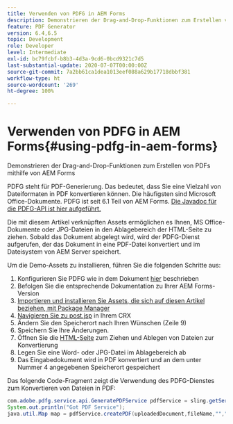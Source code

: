 ```yaml
---
title: Verwenden von PDFG in AEM Forms
description: Demonstrieren der Drag-and-Drop-Funktionen zum Erstellen von PDFs mithilfe von AEM Forms
feature: PDF Generator
version: 6.4,6.5
topic: Development
role: Developer
level: Intermediate
exl-id: bc79fcbf-b8b3-4d3a-9cd6-0bcd9321c7d5
last-substantial-update: 2020-07-07T00:00:00Z
source-git-commit: 7a2bb61ca1dea1013eef088a629b17718dbbf381
workflow-type: ht
source-wordcount: '269'
ht-degree: 100%

---
```


# Verwenden von PDFG in AEM Forms{#using-pdfg-in-aem-forms}

Demonstrieren der Drag-and-Drop-Funktionen zum Erstellen von PDFs mithilfe von AEM Forms

PDFG steht für PDF-Generierung. Das bedeutet, dass Sie eine Vielzahl von Dateiformaten in PDF konvertieren können. Die häufigsten sind Microsoft Office-Dokumente. PDFG ist seit 6.1 Teil von AEM Forms.
[Die Javadoc für die PDFG-API ist hier aufgeführt.](https://www.adobe.io/experience-manager/reference-materials/6-5/forms/javadocs/index.html?com/adobe/fd/output/api/OutputService.html)

Die mit diesem Artikel verknüpften Assets ermöglichen es Ihnen, MS Office-Dokumente oder JPG-Dateien in den Ablagebereich der HTML-Seite zu ziehen. Sobald das Dokument abgelegt wird, wird der PDFG-Dienst aufgerufen, der das Dokument in eine PDF-Datei konvertiert und im Dateisystem von AEM Server speichert.

Um die Demo-Assets zu installieren, führen Sie die folgenden Schritte aus:

1. Konfigurieren Sie PDFG wie in dem Dokument [hier](https://helpx.adobe.com/de/experience-manager/6-4/forms/using/install-configure-pdf-generator.html) beschrieben
1. Befolgen Sie die entsprechende Dokumentation zu Ihrer AEM Forms-Version
1. [Importieren und installieren Sie Assets, die sich auf diesen Artikel beziehen, mit Package Manager](assets/createpdfgdemov2.zip)
1. [Navigieren Sie zu post.jsp](http://localhost:4502/apps/AemFormsSamples/components/createPDF/POST.jsp) in Ihrem CRX
1. Ändern Sie den Speicherort nach Ihren Wünschen (Zeile 9)
1. Speichern Sie Ihre Änderungen.
1. Öffnen Sie die [HTML-Seite](http://localhost:4502/content/DocumentServices/CreatePDFG.html) zum Ziehen und Ablegen von Dateien zur Konvertierung
1. Legen Sie eine Word- oder JPG-Datei im Ablagebereich ab
1. Das Eingabedokument wird in PDF konvertiert und an dem unter Nummer 4 angegebenen Speicherort gespeichert

Das folgende Code-Fragment zeigt die Verwendung des PDFG-Dienstes zum Konvertieren von Dateien in PDF:

```java
com.adobe.pdfg.service.api.GeneratePDFService pdfService = sling.getService(com.adobe.pdfg.service.api.GeneratePDFService.class);
System.out.println("Got PDF Service");
java.util.Map map = pdfService.createPDF(uploadedDocument,fileName,"","Standard","No Security", null, null);
```
